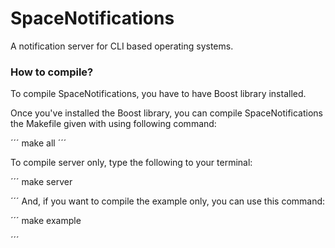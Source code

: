 # SpaceNotifications
A notification server for CLI based operating systems.

### How to compile?
To compile SpaceNotifications, you have to have Boost library installed.

Once you've installed the Boost library, you can compile SpaceNotifications the Makefile given with using following command:

´´´
make all
´´´

To compile server only, type the following to your terminal:

´´´
make server

´´´
And, if you want to compile the example only, you can use this command:

´´´
make example

´´´
